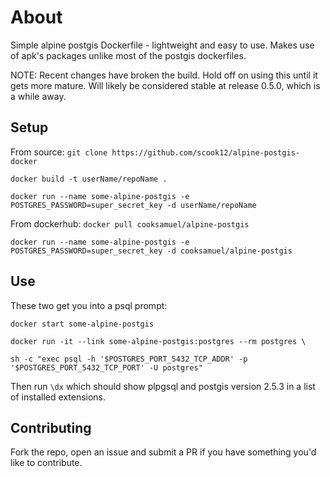 # About

Simple alpine postgis Dockerfile - lightweight and easy to use. Makes use of apk's packages unlike
most of the postgis dockerfiles.

NOTE: Recent changes have broken the build. Hold off on using this until it gets more mature. Will
likely be considered stable at release 0.5.0, which is a while away.

## Setup

From source:
`git clone https://github.com/scook12/alpine-postgis-docker`

`docker build -t userName/repoName .`

`docker run --name some-alpine-postgis -e POSTGRES_PASSWORD=super_secret_key -d userName/repoName`

From dockerhub:
`docker pull cooksamuel/alpine-postgis`

`docker run --name some-alpine-postgis -e POSTGRES_PASSWORD=super_secret_key -d cooksamuel/alpine-postgis`

## Use

These two get you into a psql prompt:

`docker start some-alpine-postgis`

`docker run -it --link some-alpine-postgis:postgres --rm postgres \`

`sh -c "exec psql -h '$POSTGRES_PORT_5432_TCP_ADDR' -p '$POSTGRES_PORT_5432_TCP_PORT' -U postgres"`

Then run `\dx` which should show plpgsql and postgis version 2.5.3 in a list of installed extensions.

## Contributing

Fork the repo, open an issue and submit a PR if you have something you'd like to contribute.